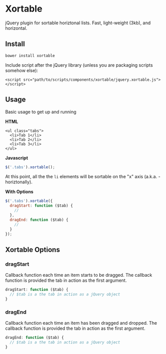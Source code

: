 # Xortable

jQuery plugin for sortable horiztonal lists. Fast, light-weight (3kb), and horizontal.

## Install

```
bower install xortable
```

Include script after the jQuery library (unless you are packaging scripts somehow else):

```
<script src="path/to/scripts/components/xortable/jquery.xortable.js"></script>
```

## Usage

Basic usage to get up and running

**HTML**

```
<ul class="tabs">
  <li>Tab 1</li>
  <li>Tab 2</li>
  <li>Tab 3</li>
</ul>
```

**Javascript**

```javascript
$('.tabs').xortable();
```

At this point, all the the ` li ` elements will be sortable on the "x" axis (a.k.a. - horiztonally).

**With Options**

```javascript
$('.tabs').xortable({
  dragStart: function ($tab) {
    //
  },
  dragEnd: function ($tab) {
    //
  }
});
```

## Xortable Options

### dragStart

Callback function each time an item starts to be dragged. The callback function is provided the tab in action as the first argument.

```javascript
dragStart: function ($tab) {
  // $tab is a the tab in action as a jQuery object
}
```

### dragEnd

Callback function each time an item has been dragged and dropped. The callback function is provided the tab in action as the first argument.

```javascript
dragEnd: function ($tab) {
  // $tab is a the tab in action as a jQuery object
}
```
